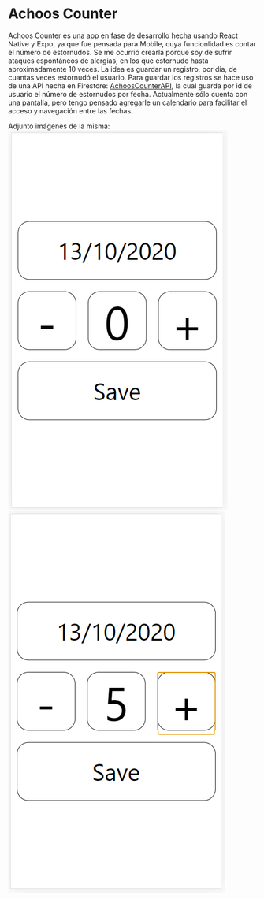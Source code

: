 <h1>Achoos Counter</h1>
<p>
  Achoos Counter es una app en fase de desarrollo hecha usando React Native y Expo, ya que fue pensada para Mobile, cuya funcionlidad es contar el número de estornudos. 
  Se me ocurrió crearla porque soy de sufrir ataques espontáneos de alergias, en los que estornudo hasta aproximadamente 10 veces. 
  La idea es guardar un registro, por día, de cuantas veces estornudó el usuario.
  Para guardar los registros se hace uso de una API hecha en Firestore: <a href="https://github.com/andresguastavino/AchoosCounterAPI">AchoosCounterAPI</a>, la cual guarda por id de usuario el número de estornudos por fecha.
  Actualmente sólo cuenta con una pantalla, pero tengo pensado agregarle un calendario para facilitar el acceso y navegación entre las fechas.
</p>
Adjunto imágenes de la misma:
<img src="./img/AchoosCounter1.png">
<img src="./img/AchoosCounter2.png">
